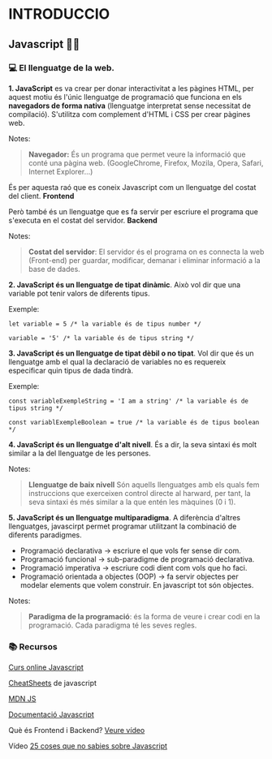 # INTRODUCCIO

## **Javascript 🤸‍♂️**
### 💻 El llenguatge de la web.

**1. JavaScript** es va crear per donar interactivitat a les pàgines HTML, per aquest motiu és l'únic llenguatge de programació que funciona en els **navegadors de forma nativa** (llenguatge interpretat sense necessitat de compilació). S'utilitza com complement d'HTML i CSS per crear pàgines web.

Notes:
>**Navegador:** És un programa que permet veure la informació que conté una pàgina web. (GoogleChrome, Firefox, Mozila, 
Opera, Safari, Internet Explorer...)

És per aquesta raó que es coneix Javascript com un llenguatge del costat del client. **Frontend**

Però també és un llenguatge que es fa servir per escriure el programa que s'executa en el costat del servidor. **Backend**

Notes:
>**Costat del servidor**: El servidor és el programa on es connecta la web (Front-end) per guardar, modificar, demanar i eliminar informació a la base de dades.

**2. JavaScript és un llenguatge de tipat dinàmic**. Això vol dir que una variable pot tenir valors de diferents tipus. 

Exemple:
```
let variable = 5 /* la variable és de tipus number */

variable = '5' /* la variable és de tipus string */
```

**3. JavaScript és un llenguatge de tipat dèbil o no tipat**. Vol dir que és un llenguatge amb el qual la declaració de variables no es requereix especificar quin tipus de dada tindrà.

Exemple:
```
const variableExempleString = 'I am a string' /* la variable és de tipus string */

const variablExempleBoolean = true /* la variable és de tipus boolean */
```

**4. JavaScript és un llenguatge d'alt nivell**. És a dir, la seva sintaxi és molt similar a la del llenguatge de les persones.

Notes:
>**Llenguatge de baix nivell** Són aquells llenguatges amb els quals fem instruccions que exerceixen control directe al harward, per tant, la seva sintaxi és més similar a la que entén les màquines (0 i 1).

**5. JavaScript és un llenguatge multiparadigma**. A diferència d'altres llenguatges, javascirpt permet programar utilitzant la combinació de diferents paradigmes.

- Programació declarativa -> escriure el que vols fer sense dir com.
- Programació funcional -> sub-paradigme de programació declarativa. 
- Programació imperativa -> escriure codi dient com vols que ho faci.
- Programació orientada a objectes (OOP) -> fa servir objectes per modelar elements que volem construir. En javascript tot són objectes.

Notes:
>**Paradigma de la programació**: és la forma de veure i crear codi en la programació. Cada paradigma té les seves regles.

### 📚 Recursos

[Curs online Javascript](https://www.codecademy.com/catalog/language/javascript)

[CheatSheets](https://overapi.com/javascript) de javascript

[MDN JS](https://developer.mozilla.org/en-US/docs/Web/JavaScript)

[Documentació Javascript](https://javascript.info/)

Què és Frontend i Backend? [Veure vídeo](https://platzi.com/blog/que-es-frontend-y-backend/)

Vídeo [25 coses que no sabies sobre Javascript](https://www.youtube.com/watch?v=swfvSLCXxHE)